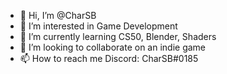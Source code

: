 - 👋 Hi, I’m @CharSB
- 👀 I’m interested in Game Development
- 🌱 I’m currently learning CS50, Blender, Shaders
- 💞️ I’m looking to collaborate on an indie game
- 📫 How to reach me Discord: CharSB#0185

<!---
CharSB/CharSB is a ✨ special ✨ repository because its `README.md` (this file) appears on your GitHub profile.
You can click the Preview link to take a look at your changes.
--->
